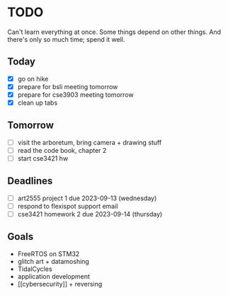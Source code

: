 # TODO

Can't learn everything at once. Some things depend on other things. And there's only so much time; spend it well.

## Today
- [x] go on hike
- [x] prepare for bsli meeting tomorrow
- [x] prepare for cse3903 meeting tomorrow
- [x] clean up tabs

## Tomorrow
- [ ] visit the arboretum, bring camera + drawing stuff
- [ ] read the code book, chapter 2
- [ ] start cse3421 hw
## Deadlines

- [ ] art2555 project 1 due 2023-09-13 (wednesday)
- [ ] respond to flexispot support email
- [ ] cse3421 homework 2 due 2023-09-14 (thursday)
## Goals
- FreeRTOS on STM32
- glitch art + datamoshing
- TidalCycles
- application development
- [[cybersecurity]] + reversing
